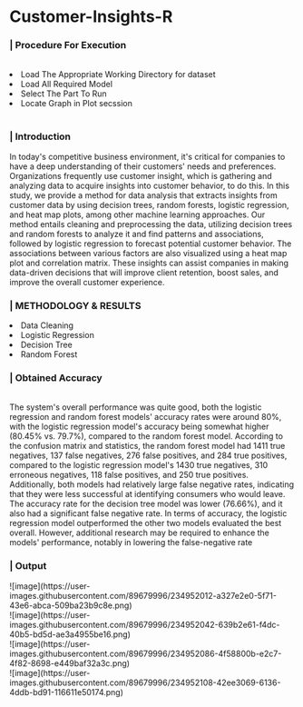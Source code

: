 # Customer-Insights-R

<h3>| Procedure For Execution </h3>
&nbsp;&nbsp;<li>Load The Appropriate Working Directory for dataset </li>
 <li>Load All Required Model</li>
 <li>Select The Part To Run</li>
 <li>Locate Graph in Plot secssion</li>
 &nbsp;&nbsp;
 
 <h3>| Introduction </h3>
 In today's competitive business environment, it's 
critical for companies to have a deep understanding of their 
customers' needs and preferences. Organizations frequently use 
customer insight, which is gathering and analyzing data to 
acquire insights into customer behavior, to do this. In this 
study, we provide a method for data analysis that extracts 
insights from customer data by using decision trees, random 
forests, logistic regression, and heat map plots, among other 
machine learning approaches. Our method entails cleaning and 
preprocessing the data, utilizing decision trees and random 
forests to analyze it and find patterns and associations, followed 
by logistic regression to forecast potential customer behavior. 
The associations between various factors are also visualized
using a heat map plot and correlation matrix. These insights 
can assist companies in making data-driven decisions that will 
improve client retention, boost sales, and improve the overall 
customer experience.
</br>

<h3>| METHODOLOGY & RESULTS </h3>

<li>Data Cleaning</li>
 <li>Logistic Regression</li>
 <li>Decision Tree</li>
 <li>Random Forest</li>
 
 <h3>| Obtained Accuracy</h3>
 </br>
 The system's overall performance was quite good, 
both the logistic regression and random forest models' 
accuracy rates were around 80%, with the logistic 
regression model's accuracy being somewhat higher 
(80.45% vs. 79.7%), compared to the random forest model. 
According to the confusion matrix and statistics, the 
random forest model had 1411 true negatives, 137 false 
negatives, 276 false positives, and 284 true positives, 
compared to the logistic regression model's 1430 true 
negatives, 310 erroneous negatives, 118 false positives, 
and 250 true positives.
Additionally, both models had relatively large false 
negative rates, indicating that they were less successful at 
identifying consumers who would leave. The accuracy rate 
for the decision tree model was lower (76.66%), and it also 
had a significant false negative rate. In terms of accuracy, 
the logistic regression model outperformed the other two 
models evaluated the best overall. However, additional 
research may be required to enhance the models' 
performance, notably in lowering the false-negative rate

 <h3>| Output</h3>
![image](https://user-images.githubusercontent.com/89679996/234952012-a327e2e0-5f71-43e6-abca-509ba23b9c8e.png)
</br>
![image](https://user-images.githubusercontent.com/89679996/234952042-639b2e61-f4dc-40b5-bd5d-ae3a4955be16.png)
</br>
![image](https://user-images.githubusercontent.com/89679996/234952086-4f58800b-e2c7-4f82-8698-e449baf32a3c.png)
</br>
![image](https://user-images.githubusercontent.com/89679996/234952108-42ee3069-6136-4ddb-bd91-116611e50174.png)


